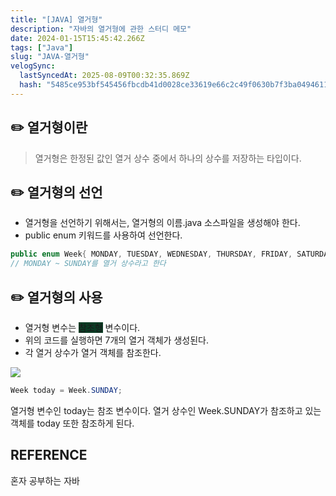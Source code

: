 ```yaml
---
title: "[JAVA] 열거형"
description: "자바의 열거형에 관한 스터디 메모"
date: 2024-01-15T15:45:42.266Z
tags: ["Java"]
slug: "JAVA-열거형"
velogSync:
  lastSyncedAt: 2025-08-09T00:32:35.869Z
  hash: "5485ce953bf545456fbcdb41d0028ce33619e66c2c49f0630b7f3ba04946114c"
---
```


## ✏️ 열거형이란
> 열거형은 한정된 값인 열거 상수 중에서 하나의 상수를 저장하는 타입이다.

## ✏️ 열거형의 선언
- 열거형을 선언하기 위해서는, 열거형의 이름.java 소스파일을 생성해야 한다.
- public enum 키워드를 사용하여 선언한다.
```java
public enum Week{ MONDAY, TUESDAY, WEDNESDAY, THURSDAY, FRIDAY, SATURDAY, SUNDAY}
// MONDAY ~ SUNDAY를 열거 상수라고 한다
```

## ✏️ 열거형의 사용
- 열거형 변수는 <span style = "background-color: #0B3B24">참조형</span> 변수이다.
- 위의 코드를 실행하면 7개의 열거 객체가 생성된다.
- 각 열거 상수가 열거 객체를 참조한다. 

![](https://velog.velcdn.com/images/jaewon-ju/post/31fc8029-14a2-486b-b7de-db6fdcff5feb/image.jpeg)

```java
Week today = Week.SUNDAY;
```

열거형 변수인 today는 참조 변수이다. 열거 상수인 Week.SUNDAY가 참조하고 있는 객체를 today 또한 참조하게 된다.

## REFERENCE
혼자 공부하는 자바